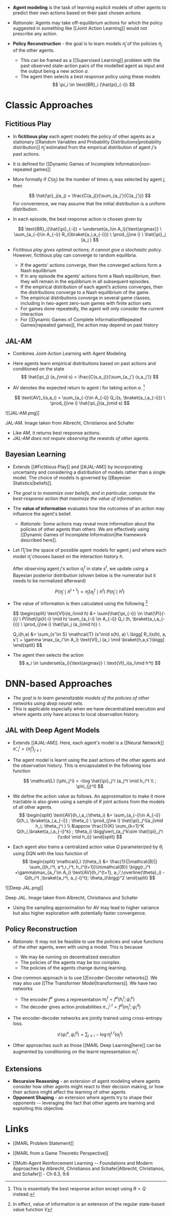 * **Agent modeling** is the task of learning explicit models of other agents to predict their own actions based on their past chosen actions 
* *Rationale*: Agents may take off-equilibrium actions for which the policy suggested in something like [[Joint Action Learning]] would not prescribe any action.

* **Policy Reconstruction** - the goal is to learn models $\hat{\pi}_j$ of the policies $\pi_j$ of the other agents. 
	* This can be framed as a [[Supervised Learning]] problem with the past observed state-action pairs of the modelled agent as input and the output being a new action $a$. 
	* The agent then selects a best response policy using these models 
	  $$
	  \pi_i \in \text{BR}_i (\hat{pi}_{-i})
	  $$

# Classic Approaches 
## Fictitious Play 
* In **fictitious play** each agent models the policy of other agents as a stationary [[Random Variables and Probability Distributions|probability distribution]] $\hat{\pi}_j$ estimated from the empirical distribution of agent $j$'s past actions. 
* It is defined for [[Dynamic Games of Incomplete Information|non-repeated games]]
* More formally if $C(a_j)$ be the number of times $a_j$ was selected by agent $j$, then 
  
  $$
  \hat{\pi}_j(a_j) = \frac{C(a_j)}{\sum_{a_j'}{C(a_j')}}
  $$
  For convenience, we may assume that the initial distribution is a uniform distribution. 

* In each episode, the best response action is chosen given by 
  
  $$
  \text{BR}_i(\hat{\pi}_{-i}) = \underset{a_i\in A_i}{\text{argmax}} \ \sum_{a_{-i}\in A_{-i}} R_i(\braket{a_i,a_{-i}}) \ \prod_{j\ne i} \ \hat{\pi}_j (a_j )
  $$
* *Fictitious play gives optimal actions; it cannot give a stochastic policy*. However, fictitious play can converge to random equilibria. 
	* If the agents' actions converge, then the converged actions form a Nash equilibrium 
	* If in any episode the agents’ actions form a Nash equilibrium, then they will remain in the equilibrium in all subsequent episodes.
	* If the empirical distribution of each agent’s actions converges, then the distributions converge to a Nash equilibrium of the game.
	* The empirical distributions converge in several game classes, including in two-agent zero-sum games with finite action sets
	* For games done repeatedly, the agent will only consider the current interaction 
	* For [[Dynamic Games of Complete Information#Repeated Games|repeated games]], the action may depend on past history

## JAL-AM 
* Combines Joint-Action Learning with Agent Modeling 
*  Here agents learn empirical distributions based on past actions and conditioned on the state 
  $$
  \hat{\pi_j} (a_j\mid s) = \frac{C(s,a_j)}{\sum_{a_j'} (s,a_j')}  
  $$

* $\text{AV}$ denotes the expected return to agent $i$ for taking action $a$. [^jalam_1]
  
  $$
  \text{AV}_i(s,a_i) = \sum_{a_{-i}\in A_{-i}} Q_i(s, \braket{a_i,a_{-i}}) \ \prod_{j\ne i} \hat{\pi_j}(a_j\mid s)
  $$

![[JAL-AM.png]]
<figcaption> JAL-AM. Image taken from Albrecht, Christianos and Schafer </figcaption>

[^jalam_1]: This is essentially the best response action except using $R=Q$ instead. 

* Like AM, it returns best response actions. 
* *JAL-AM does not require observing the rewards of other agents*. 

## Bayesian Learning 
* Extends [[#Fictitious Play]] and [[#JAL-AM]] by incorporating uncertainty and considering a distribution of models rather than a single model. The choice of models is governed by [[Bayesian Statistics|beliefs]]. 
* *The goal is to maximize over beliefs, and in particular, compute the best-response action that maximize the value of information*.
* The **value of information** evaluates how the outcomes of an action may influence the agent's belief. 
	* *Rationale*: Some actions may reveal more information about the policies of other agents than others .We are effectively using [[Dynamic Games of Incomplete Information|the framework described here]].

* Let $\hat{\Pi}_j$ be the space of possible agent models for agent $j$ and where each model $\hat{\pi}_j$ chooses based on the interaction history $h$. 
  
  After observing agent $j$'s action $a_j^t$ in state $s^t$, we update using a Bayesian posterior distribution (shown below is the numerator but it needs to be normalized afterward)
  
  $$
  P(\hat{\pi}_j \mid h^{t+1})  \propto \hat{\pi}_j (a_j^t\mid h^t) \ P(\hat{\pi}_j \mid h^t) 
  $$
  

* The value of information is then calculated using the following  [^bayes_1]
  
  $$
  \begin{split}
  \text{VI}_i(a_i\mid h) &= \sum_{\hat{\pi_{-i}} \in \hat{\Pi}_{-i}} \ P(\hat{\pi}_{-i} \mid h)  \sum_{a_{-i} \in A_{-i}} Q_i (h, \braket{a_i,a_{-i}})  \ \prod_{j\ne i} \hat{\pi_j (a_j\mid h)} \\
  
  Q_i(h,a) &= \sum_{s'\in S} \mathcal{T} (s'\mid s(h), a) \ \bigg[ R_i(s(h), a, s') + \gamma \max_{a_i'\in A_i} \text{VI}_i (a_i \mid \braket{h,a,s'}\bigg]
  \end{split}
  $$
[^bayes_1]: In effect, value of information is an extension of the regular state-based value function $V$

* The agent then selects the action 
  $$
  a_i \in \underset{a_i}{\text{argmax}} \ \text{VI}_i(a_i\mid h^t)
  $$

# DNN-based Approaches 
* *The goal is to learn generalizable models of the policies of other networks using deep neural nets.* 
* This is applicable especially when we have decentralized execution and  where agents only have access to local observation history.

## JAL with Deep Agent Models 
* Extends [[#JAL-AM]]. Here, each agent's model is a [[Neural Network]] $\hat{\pi}^i_{-i}=\{\hat{\pi}_j^i\}_{j\ne i}$ 
* The agent model is learnt using the past actions of the other agents and the observation history. This is encapsulated in the following loss function 
  
  $$
  \mathcal{L} (\phi_j^i) = -\log \hat{\pi}_j^i (a_j^t \mid h_i^t \\ ; \phi_{j}^I)
  $$
* We define the action value as follows. An approximation to make it more tractable is also given using a sample of $K$ joint actions from the models of all other agents. 
  $$
  \begin{split}
  \text{AV}(h_i,a_i;\theta_i) &= \sum_{a_{-i}\in A_{-i}} Q(h_i, \braket{a_i,a_{-i}} ; \theta_i) \ \prod_{j\ne i} \hat{\pi}_j^i(a_j\mid h_i; \theta_j^i ) \\ 
  &\approx \frac{1}{K} \sum_{k=1}^K Q(h_i,\braket{a_i,a_{-i}^k} ; \theta_i) \bigg\vert_{a_j^k\sim \hat{\pi}_j^i (\cdot \mid h_i)}
  \end{split}
  $$

* Each agent also trains a centralized action value $Q$ parameterized by $\theta_i$ using DQN with the loss function of 
  $$
  \begin{split}
  \mathcal{L} (\theta_i) &= \frac{1}{|\mathcal{B}|} \sum_{(h_i^t, a^t,r_i^t, h_i^{t+1})\in\mathcal{B}} \bigg(r_i^t +\gamma\max_{a_i'\in A_i} \text{AV}(h_i^{t+1}, a_i';\overline{\theta}_i)  - Q(h_i^t ,\braket{a_i^t, a_{-i}^t}; \theta_i)\bigg)^2
  \end{split}
  $$


![[Deep JAL.png]]<figcaption> Deep JAL. Image taken from Albrecht, Christianos and Schafer </figcaption>

* Using the sampling approximation for $\text{AV}$ may lead to higher variance but also higher exploration with potentially faster convergence. 

## Policy Reconstruction
* *Rationale*: It may not be feasible to use the policies and value functions of the other agents, even with using a model. This is because 
	* We may be running on decentralized execution 
	* The policies of the agents may be too complex. 
	* The policies of the agents change during learning. 

* One common approach is to use [[Encoder-Decoder networks]]. We may also use [[The Transformer Model|transformers]]. We have two networks 
	* The encoder $f^e$  gives a representation $m_i^t=f^e(h_i^t; \psi_i^e)$
	* The decoder gives action probabilities $\pi_{-i}^{i,t}=f^d(m_i^t;\psi_i^d)$

* The encoder-decoder networks are jointly trained using cross-entropy loss. 
  
  $$
  \mathcal{L}(\psi_i^e, \psi_i^d) = \sum_{j\ne i} -\log \hat{\pi}_j^{i,t} (a_j^t)
  $$

* Other approaches such as those [[MARL Deep Learning|here]] can be augmented by conditioning on the learnt representation $m_i^t$.

## Extensions 
* **Recursive Reasoning** - an extension of agent modeling where agents consider how other agents might react to their decision making, or how their actions might affect the learning of other agents 
* **Opponent Shaping** - an extension where agents try to shape their opponents -- leveraging the fact that other agents are learning and exploiting this objective. 
# Links 
* [[MARL Problem Statement]]
* [[MARL from a Game Theoretic Perspective]]

* [[Multi-Agent Reinforcement Learning -- Foundations and Modern Approaches by Albrecht, Christianos and Schafer|Albrecht, Christianos, and Schafer]] - Ch 6.3, 9.6